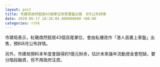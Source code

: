 ```yaml
---
layout: post
title: 市建局煥然懿居43個單位改首置盤出售　8月公布詳情
date: 2020-06-17 18:28:04.000000000 +08:00
categories: rthk
---
```


市建局表示，紅磡煥然懿居43個貨尾單位，會由私樓改作「港人首置上車盤」出售，預料8月公布詳情。

另外，市建局預料本年度會錄得約1億元財赤，估計未來幾年流動資金會短缺，要分階段融資，但不用政府注資。
